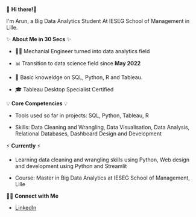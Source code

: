 :link: **Hi there!:wave:** 


I'm Arun, a Big Data Analytics Student At IESEG School of Management in Lille.

✨ **About Me in 30 Secs** ✨

* :man_technologist: Mechanial Engineer turned into data analytics field

* 📊 Transition to data science field since **May 2022**

* 📝 Basic knoweldge on SQL, Python, R and Tableau. 

* :mortar_board:  Tableau Desktop Specialist Certified

💡 **Core Competencies** 💡

* Tools used so far in projects: SQL, Python, Tableau, R

* Skills: Data Cleaning and Wrangling, Data Visualisation, Data Analysis, Relational Databases, Dashboard Design and Development

⚡️ **Currently** ⚡️

* Learning data cleaning and wrangling skills using Python, Web design and development using Python and Streamlit

* Course: Master in Big Data Analytics at IESEG School of Management, Lille

🙌🏻 **Connect with Me**

* [LinkedIn](https://www.linkedin.com/in/arunkkumar-karthikeyan/)
